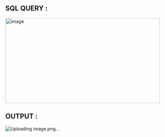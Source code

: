 ## SQL QUERY :
<img width="484" height="266" alt="image" src="https://github.com/user-attachments/assets/b5e64067-f9e2-4822-aec3-50acb7527a42" />

## OUTPUT : 
![Uploading image.png…]()

